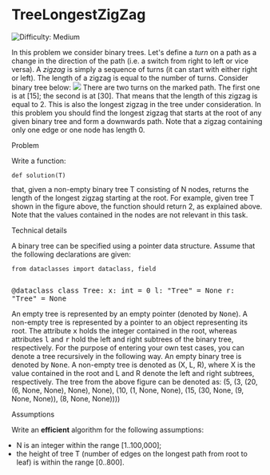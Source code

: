 
# TreeLongestZigZag

![Difficulty: Medium](https://img.shields.io/badge/Difficulty-Medium-yellow)

In this problem we consider binary trees. Let's define a <i>turn</i> on a path as a change in the direction of the path (i.e. a switch from right to left or vice versa). A <i>zigzag</i> is simply a sequence of turns (it can start with either right or left). The length of a zigzag is equal to the number of turns.
Consider binary tree below:
<img class="inline-description-image" src="https://codility-frontend-prod.s3.amazonaws.com/media/task_static/tree_longest_zig_zag/static/images/auto/02cfce1572f250aa1fb5d31feba5da94.png">
There are two turns on the marked path. The first one is at [15]; the second is at [30]. That means that the length of this zigzag is equal to 2. This is also the longest zigzag in the tree under consideration. In this problem you should find the longest zigzag that starts at the root of any given binary tree and form a downwards path.
Note that a zigzag containing only one edge or one node has length 0.

Problem

Write a function:
<p style="font-family: monospace; font-size: 9pt; display: block; white-space: pre-wrap"><tt>def solution(T)</tt></p>
that, given a non-empty binary tree T consisting of N nodes, returns the length of the longest zigzag starting at the root.
For example, given tree T shown in the figure above, the function should return 2, as explained above. Note that the values contained in the nodes are not relevant in this task.

Technical details

A binary tree can be specified using a pointer data structure. Assume that the following declarations are given:
<p style="font-family: monospace; font-size: 9pt; display: block; white-space: pre-wrap"><tt>from dataclasses import dataclass, field

@dataclass
class Tree:
    x: int = 0
    l: "Tree" = None
    r: "Tree" = None</tt></p>
An empty tree is represented by an empty pointer (denoted by <tt style="white-space:pre-wrap">None</tt>). A non-empty tree is represented by a pointer to an object representing its root. The attribute <tt style="white-space:pre-wrap">x</tt> holds the integer contained in the root, whereas attributes <tt style="white-space:pre-wrap">l</tt> and <tt style="white-space:pre-wrap">r</tt> hold the left and right subtrees of the binary tree, respectively.
For the purpose of entering your own test cases, you can denote a tree recursively in the following way. An empty binary tree is denoted by <tt style="white-space:pre-wrap">None</tt>. A non-empty tree is denoted as (X, L, R), where X is the value contained in the root and L and R denote the left and right subtrees, respectively. The tree from the above figure can be denoted as:
  (5, (3, (20, (6, None, None), None), None), (10, (1, None, None), (15, (30, None, (9, None, None)), (8, None, None))))

Assumptions

Write an <b><b>efficient</b></b> algorithm for the following assumptions:
<ul style="margin: 10px;padding: 0px;"><li>N is an integer within the range [<span class="number">1</span>..<span class="number">100,000</span>];</li>
<li>the height of tree T (number of edges on the longest path from root to leaf) is within the range [<span class="number">0</span>..<span class="number">800</span>].</li>
</ul>


